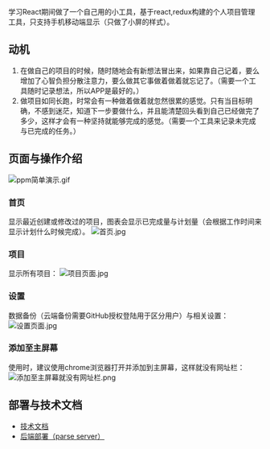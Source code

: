 学习React期间做了一个自己用的小工具，基于react,redux构建的个人项目管理工具，只支持手机移动端显示（只做了小屏的样式）。

## 动机
1. 在做自己的项目的时候，随时随地会有新想法冒出来，如果靠自己记着，要么增加了心智负担分散注意力，要么做其它事做着做着就忘记了。（需要一个工具随时记录想法，所以APP是最好的。）
2. 做项目如同长跑，时常会有一种做着做着就忽然很累的感觉。只有当目标明确，不感到迷茫，知道下一步要做什么，并且能清楚回头看到自己已经做完了多少，这样才会有一种坚持就能够完成的感觉。（需要一个工具来记录未完成与已完成的任务。）

## 页面与操作介绍
![ppm简单演示.gif](https://i.loli.net/2019/08/04/wsRyt5pHJWnZ47F.gif)


### 首页
显示最近创建或修改过的项目，图表会显示已完成量与计划量（会根据工作时间来显示计划什么时候完成）。
![首页.jpg](https://i.loli.net/2019/08/04/8KFX9rMJiGhvqHf.jpg)

### 项目
显示所有项目：
![项目页面.jpg](https://i.loli.net/2019/08/04/tR24muFxaBiUgqA.jpg)

### 设置
数据备份（云端备份需要GitHub授权登陆用于区分用户）与相关设置：
![设置页面.jpg](https://i.loli.net/2019/08/04/T8q2LQ3fCEHBvuk.jpg)


### 添加至主屏幕
使用时，建议使用chrome浏览器打开并添加到主屏幕，这样就没有网址栏：
![添加至主屏幕就没有网址栏.png](https://i.loli.net/2019/08/04/T92xGuWbL4dqzyn.png)

## 部署与技术文档

- [技术文档](https://github.com/alwxkxk/personal-project-manager/wiki/%E6%8A%80%E6%9C%AF%E6%96%87%E6%A1%A3)
- [后端部署（parse server）](https://github.com/alwxkxk/personal-project-manager/wiki/2.%E5%90%8E%E7%AB%AF%E9%83%A8%E7%BD%B2%EF%BC%88parse-server%EF%BC%89)

